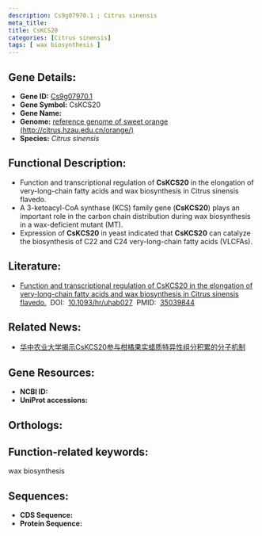 ```yaml
---
description: Cs9g07970.1 ; Citrus sinensis
meta_title:
title: CsKCS20
categories: [Citrus sinensis]
tags: [ wax biosynthesis ]
---
```


## Gene Details:
- **Gene ID:**	[Cs9g07970.1]()
- **Gene Symbol:** CsKCS20
- **Gene Name:** 
- **Genome:** [reference genome of sweet orange (http://citrus.hzau.edu.cn/orange/)]()
- **Species:** *Citrus sinensis*

## Functional Description:
   - Function and transcriptional regulation of **CsKCS20** in the elongation of very-long-chain fatty acids and wax biosynthesis in Citrus sinensis flavedo.
   - A 3-ketoacyl-CoA synthase (KCS) family gene (**CsKCS20**) plays an important role in the carbon chain distribution during wax biosynthesis in a wax-deficient mutant (MT).
   - Expression of **CsKCS20** in yeast indicated that **CsKCS20** can catalyze the biosynthesis of C22 and C24 very-long-chain fatty acids (VLCFAs).

## Literature:
   - [Function and transcriptional regulation of CsKCS20 in the elongation of very-long-chain fatty acids and wax biosynthesis in Citrus sinensis flavedo.]( https://academic.oup.com/hr/article/doi/10.1093/hr/uhab027/6510193?login=true)&nbsp;&nbsp;DOI:&nbsp;&nbsp;[10.1093/hr/uhab027](https://academic.oup.com/hr/article/doi/10.1093/hr/uhab027/6510193?login=true)&nbsp;&nbsp;PMID:&nbsp;&nbsp;[35039844](https://pubmed.ncbi.nlm.nih.gov/35039844/)

## Related News:
   - [华中农业大学揭示CsKCS20参与柑橘果实蜡质特异性组分积累的分子机制](https://mp.weixin.qq.com/s?__biz=MzIyOTY2NDYyNQ==&mid=2247532572&idx=4&sn=51b627e2529710fcc9190078d75d520c&chksm=e8bd3202dfcabb14081c26898a334474338f7ba10b14118dd42aea8e45abd5e80af1487b7d5e&scene=27#wechat_redirect)

## Gene Resources:
- **NCBI ID:** [](https://www.ncbi.nlm.nih.gov/gene/?term=)
- **UniProt accessions:** [](https://www.uniprot.org/uniprotkb//entry)

## Orthologs:


## Function-related keywords:
wax biosynthesis

## Sequences:
- **CDS Sequence:**
- **Protein Sequence:**
